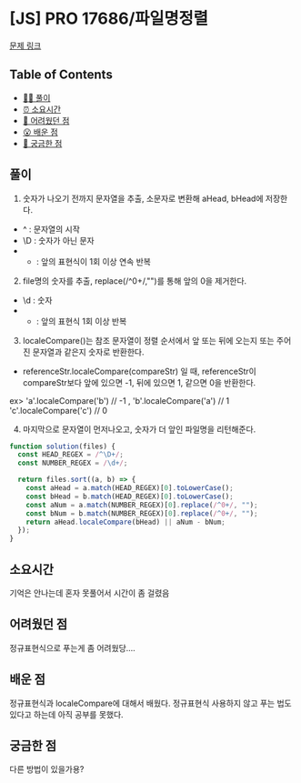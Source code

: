 <!-- 제목으로 다음과 같은 내용으로 작성해주세요 ! -->
<!-- 📚 언어 : e.g. Javascript -> [JS], Python -> [Python]  -->
<!-- 📕 백준 : BOJ 문제번호/문제제목 e.g. BOJ 2577/숫자의 개수 -->
<!-- 📗 프로그래머스 : PRO 문제번호/문제제목 e.g. PRO 120812/최빈값 구하기 -->
<!-- 💁🏻 백준허브를 사용하시면 프로그래머스의 문제번호도 확인하실 수 있습니다 -->

# [JS] PRO 17686/파일명정렬

<!-- 아래에 # 을 지우고 문제 링크를 입력해주세요 ! -->

[문제 링크](https://school.programmers.co.kr/learn/courses/30/lessons/17686)

## Table of Contents

- [✍🏻 풀이](#풀이)
- [⏰ 소요시간](#소요시간)
- [🫠 어려웠던 점](#어려웠던-점)
- [😮 배운 점](#배운-점)
- [🤔 궁금한 점](#궁금한-점)

## 풀이

<!-- ```옆에 사용하는 언어를 기입하세요 e.g. javascript, python -->

1. 숫자가 나오기 전까지 문자열을 추출, 소문자로 변환해 aHead, bHead에 저장한다.

- ^ : 문자열의 시작
- \D : 숫자가 아닌 문자
- - : 앞의 표현식이 1회 이상 연속 반복

2. file명의 숫자를 추출, replace(/^0+/,"")를 통해 앞의 0을 제거한다.

- \d : 숫자
- - : 앞의 표현식 1회 이상 반복

3. localeCompare()는 참조 문자열이 정렬 순서에서 앞 또는 뒤에 오는지 또는 주어진 문자열과 같은지 숫자로 반환한다.

- referenceStr.localeCompare(compareStr) 일 때, referenceStr이 compareStr보다 앞에 있으면 -1, 뒤에 있으면 1, 같으면 0을 반환한다.

ex>
'a'.localeCompare('b') // -1 ,
'b'.localeCompare('a') // 1
'c'.localeCompare('c') // 0

4. 마지막으로 문자열이 먼저나오고, 숫자가 더 앞인 파일명을 리턴해준다.

```javascript
function solution(files) {
  const HEAD_REGEX = /^\D+/;
  const NUMBER_REGEX = /\d+/;

  return files.sort((a, b) => {
    const aHead = a.match(HEAD_REGEX)[0].toLowerCase();
    const bHead = b.match(HEAD_REGEX)[0].toLowerCase();
    const aNum = a.match(NUMBER_REGEX)[0].replace(/^0+/, "");
    const bNum = b.match(NUMBER_REGEX)[0].replace(/^0+/, "");
    return aHead.localeCompare(bHead) || aNum - bNum;
  });
}
```

## 소요시간

기억은 안나는데 혼자 못풀어서 시간이 좀 걸렸음

## 어려웠던 점

정규표현식으로 푸는게 좀 어려웠당....

## 배운 점

정규표현식과 localeCompare에 대해서 배웠다.
정규표현식 사용하지 않고 푸는 법도 있다고 하는데 아직 공부를 못했다.

## 궁금한 점

다른 방법이 있을가용?
